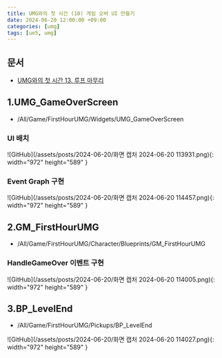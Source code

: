 ```yaml
---
title: UMG와의 첫 시간 (10) 게임 오버 UI 만들기
date: 2024-06-20 12:00:00 +09:00
categories: [umg]
tags: [ue5, umg]
---
```


## 문서

- [UMG와의 첫 시간 13. 루프 마무리](https://dev.epicgames.com/community/learning/courses/Q7l/unreal-engine-umg/lMez/unreal-engine-d16526)

## 1.UMG_GameOverScreen

- /All/Game/FirstHourUMG/Widgets/UMG_GameOverScreen

### UI 배치

![GitHub](/assets/posts/2024-06-20/화면 캡처 2024-06-20 113931.png){: width="972" height="589" }

### Event Graph 구현

![GitHub](/assets/posts/2024-06-20/화면 캡처 2024-06-20 114457.png){: width="972" height="589" }

## 2.GM_FirstHourUMG

- /All/Game/FirstHourUMG/Character/Blueprints/GM_FirstHourUMG

### HandleGameOver 이벤트 구현

![GitHub](/assets/posts/2024-06-20/화면 캡처 2024-06-20 114005.png){: width="972" height="589" }

## 3.BP_LevelEnd

- /All/Game/FirstHourUMG/Pickups/BP_LevelEnd

![GitHub](/assets/posts/2024-06-20/화면 캡처 2024-06-20 114027.png){: width="972" height="589" }
